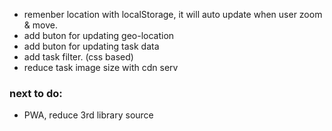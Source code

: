 * remenber location with localStorage, it will auto update when user zoom & move.
* add buton for updating geo-location
* add buton for updating task data
* add task filter. (css based)
* reduce task image size with cdn serv

### next to do:

* PWA, reduce 3rd library source
